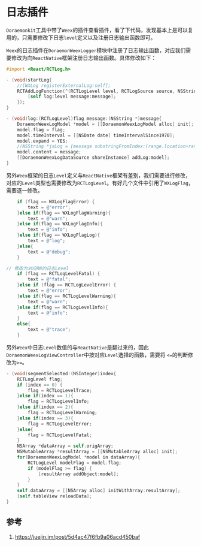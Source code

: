 # 日志插件

`Doraemonkit`工具中带了`Weex`的插件查看插件，看了下代码，发现基本上是可以复用的，只需要修改下日志`level`定义以及注册日志输出函数即可。

`Weex`的日志插件在`DoraemonWeexLogger`模块中注册了日志输出函数，对应我们需要修改为向`ReactNative`框架注册日志输出函数。具体修改如下：

```objective-c
#import <React/RCTLog.h>

- (void)startLog{
    //[WXLog registerExternalLog:self];
    RCTAddLogFunction(^(RCTLogLevel level, RCTLogSource source, NSString *fileName, NSNumber *lineNumber, NSString *message) {
        [self log:level message:message];
    });
}

- (void)log:(RCTLogLevel)flag message:(NSString *)message{
    DoraemonWeexLogModel *model = [[DoraemonWeexLogModel alloc] init];
    model.flag = flag;
    model.timeInterval = [[NSDate date] timeIntervalSince1970];
    model.expand = YES;
    //NSString *jsLog = [message substringFromIndex:(range.location+range.length)];
    model.content = message;
    [[DoraemonWeexLogDataSource shareInstance] addLog:model];
}
```

另外`Weex`框架的日志`Level`定义与`ReactNative`框架有差别，我们需要进行修改，对应的`Level`类型也需要修改为`RCTLogLevel`。有好几个文件中引用了`WXLogFlag`，需要逐一修改。

```objective-c
    if (flag == WXLogFlagError) {
        text = @"error";
    }else if(flag == WXLogFlagWarning){
        text = @"warn";
    }else if(flag == WXLogFlagInfo){
        text = @"info";
    }else if(flag == WXLogFlagLog){
        text = @"log";
    }else{
        text = @"debug";
    }

// 修改为对应RN的日志Level
    if (flag == RCTLogLevelFatal) {
        text = @"fatal";
    }else if (flag == RCTLogLevelError) {
        text = @"error";
    }else if(flag == RCTLogLevelWarning){
        text = @"warn";
    }else if(flag == RCTLogLevelInfo){
        text = @"info";
    }
    else{
        text = @"trace";
    }
```

另外`Weex`中日志`Level`数值的与`ReactNative`是翻过来的，因此`DoraemonWeexLogViewController`中按对应`Level`选择的函数，需要将 `<=`的判断修改为`>=`。

```objective-c
- (void)segmentSelected:(NSInteger)index{
    RCTLogLevel flag;
    if (index == 0) {
        flag = RCTLogLevelTrace;
    }else if(index == 1){
        flag = RCTLogLevelInfo;
    }else if(index == 2){
        flag = RCTLogLevelWarning;
    }else if(index == 3){
        flag = RCTLogLevelError;
    }else{
        flag = RCTLogLevelFatal;
    }
    NSArray *dataArray = self.origArray;
    NSMutableArray *resultArray = [[NSMutableArray alloc] init];
    for(DoraemonWeexLogModel *model in dataArray){
        RCTLogLevel modelFlag = model.flag;
        if (modelFlag >= flag) {
            [resultArray addObject:model];
        }
    }
    self.dataArray = [[NSArray alloc] initWithArray:resultArray];
    [self.tableView reloadData];
}
```



## 参考

1. https://juejin.im/post/5d4ac47f6fb9a06acd450baf